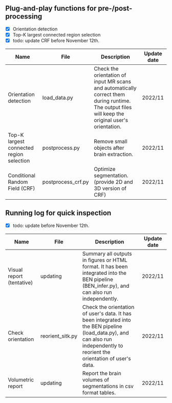 

## Plug-and-play functions for pre-/post-processing

- [x] Orientation detection 
- [x] Top-K largest connected region selection 
- [x] todo: update CRF before November 12th.

| Name                                     | File               | Description                                                                                                                                        | Update date |
|------------------------------------------|--------------------|----------------------------------------------------------------------------------------------------------------------------------------------------|-------------|
| Orientation detection                    | load_data.py       | Check the orientation of input MR scans and automatically correct them during runtime. The output files will keep the original user's orientation. | 2022/11     |
| Top-K largest connected region selection | postprocess.py     | Remove small objects after brain extraction.                                                                                                       | 2022/11     |
| Conditional Random Field (CRF)           | postprocess_crf.py | Optimize segmentation. (provide 2D and 3D version of CRF)                                                                                          | 2022/11     |

## Running log for quick inspection

- [x] todo: update before November 12th.

| Name                      | File             | Description                                                                                                                                                                   | Update date |
|---------------------------|------------------|-------------------------------------------------------------------------------------------------------------------------------------------------------------------------------|-------------|
| Visual report (tentative) | updating         | Summary all outputs in figures or HTML format. It has been integrated into the BEN pipeline (BEN_infer.py), and can also run independently.                                   | 2022/11     |
| Check orientation         | reorient_sitk.py | Check the orientation of user's data. It has been integrated into the BEN pipeline (load_data.py), and can also run independently to reorient the orientation of user's data. | 2022/11     |
| Volumetric report         | updating         | Report the brain volumes of segmentations in csv format tables.                                                                                                               | 2022/11     |



[//]: # (Todo: add voxel size check and norm step in load_data.py !)
